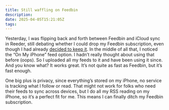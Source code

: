 ```yaml
---
title: Still waffling on Feedbin
description:
date: 2025-04-05T15:21:05Z
tags:
---
```


Yesterday, I was flipping back and forth between Feedbin and iCloud sync in Reeder, still debating whether I could drop my Feedbin subscription, even though I had already [decided to keep it](https://ldstephens.net/blog/update-on-ditching-my-feedbin-subscription/). In the middle of all that, I noticed the “On My iPhone” feed option. I hadn’t really thought about using that before (oops). So I uploaded all my feeds to it and have been using it since. And you know what? It works great. It’s not quite as fast as Feedbin, but it’s fast enough.

One big plus is privacy, since everything’s stored on my iPhone, no service is tracking what I follow or read. That might not work for folks who need their feeds to sync across devices, but I do all my RSS reading on my iPhone, so it’s a perfect fit for me. This means I can finally ditch my Feedbin subscription.
